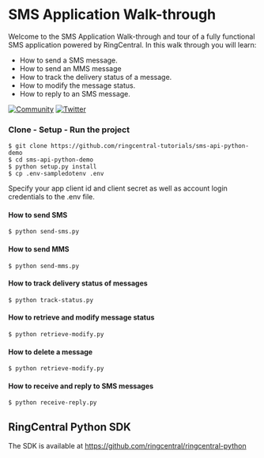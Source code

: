# SMS Application Walk-through

Welcome to the SMS Application Walk-through and tour of a fully functional SMS application powered by RingCentral. In this walk through you will learn:

* How to send a SMS message.
* How to send an MMS message
* How to track the delivery status of a message.
* How to modify the message status.
* How to reply to an SMS message.

[![Community][community-img]][community-url]
[![Twitter][twitter-img]][twitter-url]

 [community-img]: https://img.shields.io/badge/dynamic/json.svg?label=community&colorB=&suffix=%20users&query=$.approximate_people_count&uri=http%3A%2F%2Fapi.getsatisfaction.com%2Fcompanies%2F102909.json
 [community-url]: https://devcommunity.ringcentral.com/ringcentraldev
 [twitter-img]: https://img.shields.io/twitter/follow/ringcentraldevs.svg?style=social&label=follow
 [twitter-url]: https://twitter.com/RingCentralDevs


### Clone - Setup - Run the project
```
$ git clone https://github.com/ringcentral-tutorials/sms-api-python-demo
$ cd sms-api-python-demo
$ python setup.py install
$ cp .env-sampledotenv .env
```
Specify your app client id and client secret as well as account login credentials to the .env file.

#### How to send SMS
```
$ python send-sms.py
```
#### How to send MMS
```
$ python send-mms.py
```
#### How to track delivery status of messages
```
$ python track-status.py
```
#### How to retrieve and modify message status
```
$ python retrieve-modify.py
```
#### How to delete a message
```
$ python retrieve-modify.py
```
#### How to receive and reply to SMS messages
```
$ python receive-reply.py
```

## RingCentral Python SDK
The SDK is available at https://github.com/ringcentral/ringcentral-python
